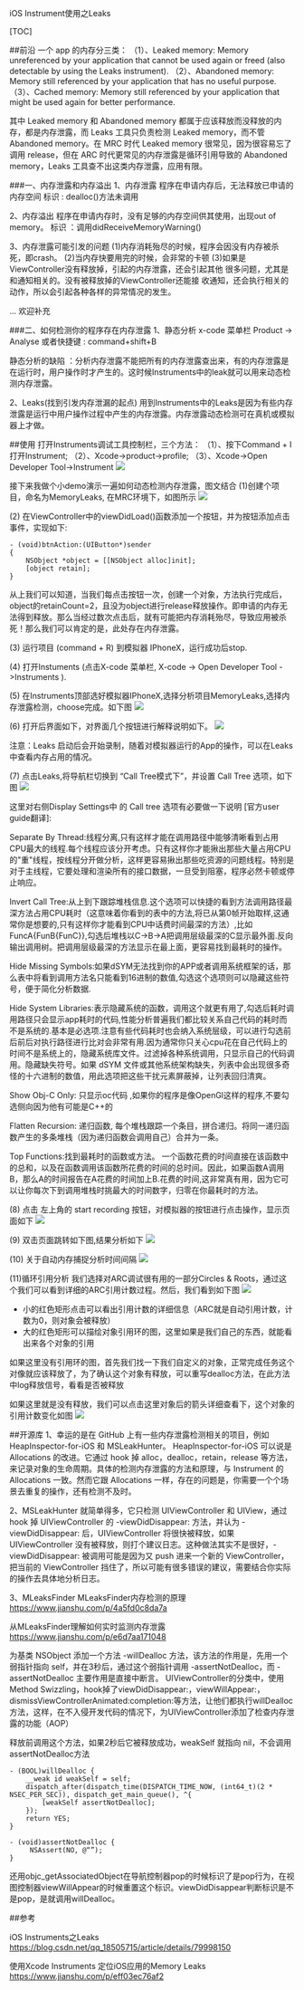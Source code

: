 iOS Instrument使用之Leaks

[TOC]

##前沿
一个 app 的内存分三类：
（1）、Leaked memory: Memory unreferenced by your application that cannot be used again or freed (also detectable by using the Leaks instrument).
（2）、Abandoned memory: Memory still referenced by your application that has no useful purpose.
（3）、Cached memory: Memory still referenced by your application that might be used again for better performance.

其中 Leaked memory 和 Abandoned memory 都属于应该释放而没释放的内存，都是内存泄露，而 Leaks 工具只负责检测 Leaked memory，而不管 Abandoned memory。在 MRC 时代 Leaked memory 很常见，因为很容易忘了调用 release，但在 ARC 时代更常见的内存泄露是循环引用导致的 Abandoned memory，Leaks 工具查不出这类内存泄露，应用有限。

###一、内存泄露和内存溢出
1、内存泄露 
程序在申请内存后，无法释放已申请的内存空间
标识 : dealloc()方法未调用

2、内存溢出
程序在申请内存时，没有足够的内存空间供其使用，出现out of memory。
标识 ：调用didReceiveMemoryWarning()

3、内存泄露可能引发的问题
(1)内存消耗殆尽的时候，程序会因没有内存被杀死，即crash。 
(2)当内存快要用完的时候，会非常的卡顿 
(3)如果是ViewController没有释放掉，引起的内存泄露，还会引起其他 很多问题，尤其是和通知相关的。没有被释放掉的ViewController还能接 收通知，还会执行相关的动作，所以会引起各种各样的异常情况的发生。 

... 欢迎补充

###二、如何检测你的程序存在内存泄露
1、静态分析
x-code 菜单栏 Product ->  Analyse
或者快捷键 : command+shift+B

静态分析的缺陷 ：分析内存泄露不能把所有的内存泄露查出来，有的内存泄露是在运行时，用户操作时才产生的。这时候Instruments中的leak就可以用来动态检测内存泄露。

2、Leaks(找到引发内存泄漏的起点)
用到Instruments中的Leaks是因为有些内存泄露是运行中用户操作过程中产生的内存泄露。内存泄露动态检测可在真机或模拟器上才做。

##使用
打开Instruments调试工具控制栏，三个方法：
（1）、按下Command + I打开Instrument;
（2）、Xcode->product->profile;
（3）、Xcode->Open Developer Tool->Instrument
![](https://img-blog.csdn.net/20160407134807836)


接下来我做个小demo演示一遍如何动态检测内存泄露，图文结合
(1)创建个项目，命名为MemoryLeaks, 在MRC环境下，如图所示
![](https://img-blog.csdn.net/20180418234706317?watermark/2/text/aHR0cDovL2Jsb2cuY3Nkbi5uZXQvcXFfMTg1MDU3MTU=/font/5a6L5L2T/fontsize/400/fill/I0JBQkFCMA==/dissolve/70/gravity/SouthEast)

(2) 在ViewController中的viewDidLoad()函数添加一个按钮，并为按钮添加点击事件，实现如下:
```
- (void)btnAction:(UIButton*)sender
{
    NSObject *object = [[NSObject alloc]init];
    [object retain];
}
```
从上我们可以知道，当我们每点击按钮一次，创建一个对象，方法执行完成后，object的retainCount=2，且没为object进行release释放操作。即申请的内存无法得到释放。那么当经过数次点击后，就有可能把内存消耗殆尽，导致应用被杀死！那么我们可以肯定的是，此处存在内存泄露。

(3) 运行项目 (command + R) 到模拟器 IPhoneX，运行成功后stop.

(4) 打开Instuments (点击X-code 菜单栏, X-code -> Open Developer Tool ->Instruments ).

(5) 在Instruments顶部选好模拟器IPhoneX,选择分析项目MemoryLeaks,选择内存泄露检测，choose完成。如下图 
![](https://img-blog.csdn.net/20180418235859176?watermark/2/text/aHR0cDovL2Jsb2cuY3Nkbi5uZXQvcXFfMTg1MDU3MTU=/font/5a6L5L2T/fontsize/400/fill/I0JBQkFCMA==/dissolve/70/gravity/SouthEast)

(6) 打开后界面如下，对界面几个按钮进行解释说明如下。
![](https://img-blog.csdn.net/20180419000708191?watermark/2/text/aHR0cDovL2Jsb2cuY3Nkbi5uZXQvcXFfMTg1MDU3MTU=/font/5a6L5L2T/fontsize/400/fill/I0JBQkFCMA==/dissolve/70/gravity/SouthEast)

注意：Leaks 启动后会开始录制，随着对模拟器运行的App的操作，可以在Leaks中查看内存占用的情况。

(7) 点击Leaks,将导航栏切换到 “Call Tree模式下”，并设置 Call Tree 选项，如下图 
![](https://img-blog.csdn.net/20180419002016995?watermark/2/text/aHR0cDovL2Jsb2cuY3Nkbi5uZXQvcXFfMTg1MDU3MTU=/font/5a6L5L2T/fontsize/400/fill/I0JBQkFCMA==/dissolve/70/gravity/SouthEast)

这里对右侧Display Settings中 的 Call tree 选项有必要做一下说明 [官方user guide翻译]:

Separate By Thread:线程分离,只有这样才能在调用路径中能够清晰看到占用CPU最大的线程.每个线程应该分开考虑。只有这样你才能揪出那些大量占用CPU的"重"线程，按线程分开做分析，这样更容易揪出那些吃资源的问题线程。特别是对于主线程，它要处理和渲染所有的接口数据，一旦受到阻塞，程序必然卡顿或停止响应。

Invert Call Tree:从上到下跟踪堆栈信息.这个选项可以快捷的看到方法调用路径最深方法占用CPU耗时（这意味着你看到的表中的方法,将已从第0帧开始取样,这通常你是想要的,只有这样你才能看到CPU中话费时间最深的方法）,比如FuncA{FunB{FunC}},勾选后堆栈以C->B->A把调用层级最深的C显示最外面.反向输出调用树。把调用层级最深的方法显示在最上面，更容易找到最耗时的操作。

Hide Missing Symbols:如果dSYM无法找到你的APP或者调用系统框架的话，那么表中将看到调用方法名只能看到16进制的数值,勾选这个选项则可以隐藏这些符号，便于简化分析数据.

Hide System Libraries:表示隐藏系统的函数，调用这个就更有用了,勾选后耗时调用路径只会显示app耗时的代码,性能分析普遍我们都比较关系自己代码的耗时而不是系统的.基本是必选项.注意有些代码耗时也会纳入系统层级，可以进行勾选前后前后对执行路径进行比对会非常有用.因为通常你只关心cpu花在自己代码上的时间不是系统上的，隐藏系统库文件。过滤掉各种系统调用，只显示自己的代码调用。隐藏缺失符号。如果 dSYM 文件或其他系统架构缺失，列表中会出现很多奇怪的十六进制的数值，用此选项把这些干扰元素屏蔽掉，让列表回归清爽。

Show Obj-C Only: 只显示oc代码 ,如果你的程序是像OpenGl这样的程序,不要勾选侧向因为他有可能是C++的

Flatten Recursion: 递归函数, 每个堆栈跟踪一个条目，拼合递归。将同一递归函数产生的多条堆栈（因为递归函数会调用自己）合并为一条。

Top Functions:找到最耗时的函数或方法。 一个函数花费的时间直接在该函数中的总和，以及在函数调用该函数所花费的时间的总时间。因此，如果函数A调用B，那么A的时间报告在A花费的时间加上B.花费的时间,这非常真有用，因为它可以让你每次下到调用堆栈时挑最大的时间数字，归零在你最耗时的方法。


(8) 点击 左上角的 start recording 按钮，对模拟器的按钮进行点击操作，显示页面如下 
![](https://img-blog.csdn.net/20180419002637590?watermark/2/text/aHR0cDovL2Jsb2cuY3Nkbi5uZXQvcXFfMTg1MDU3MTU=/font/5a6L5L2T/fontsize/400/fill/I0JBQkFCMA==/dissolve/70/gravity/SouthEast)

 (9) 双击页面跳转如下图,结果分析如下 
 ![](https://img-blog.csdn.net/20180419003053805?watermark/2/text/aHR0cDovL2Jsb2cuY3Nkbi5uZXQvcXFfMTg1MDU3MTU=/font/5a6L5L2T/fontsize/400/fill/I0JBQkFCMA==/dissolve/70/gravity/SouthEast)
 
 (10) 关于自动内存捕捉分析时间间隔 
 ![](https://img-blog.csdn.net/20180419004059363?watermark/2/text/aHR0cDovL2Jsb2cuY3Nkbi5uZXQvcXFfMTg1MDU3MTU=/font/5a6L5L2T/fontsize/400/fill/I0JBQkFCMA==/dissolve/70/gravity/SouthEast)
 
(11)循环引用分析
我们选择对ARC调试很有用的一部分Circles & Roots，通过这个我们可以看到详细的ARC引用计数过程。然后，我们看到如下图
![](https://upload-images.jianshu.io/upload_images/3960806-98d2dff3b6343ad9.png?imageMogr2/auto-orient/strip%7CimageView2/2/w/1000)
 
* 小的红色矩形点击可以看出引用计数的详细信息（ARC就是自动引用计数，计数为0，则对象会被释放）
* 大的红色矩形可以描绘对象引用环的图，这里如果是我们自己的东西，就能看出来各个对象的引用

如果这里没有引用环的图，首先我们找一下我们自定义的对象，正常完成任务这个对像就应该释放了，为了确认这个对象有释放，可以重写dealloc方法，在此方法中log释放信号，看看是否被释放

如果这里就是没有释放，我们可以点击这里对象后的箭头详细查看下，这个对象的引用计数变化如图
![](https://upload-images.jianshu.io/upload_images/3960806-55f3ab8ede9ed3ea.png?imageMogr2/auto-orient/strip%7CimageView2/2/w/1000) 
 
##开源库
1、幸运的是在 GitHub 上有一些内存泄露检测相关的项目，例如 HeapInspector-for-iOS 和 MSLeakHunter。
    HeapInspector-for-iOS 可以说是 Allocations 的改进。它通过 hook 掉 alloc，dealloc，retain，release 等方法，来记录对象的生命周期。具体的检测内存泄露的方法和原理，与 Instrument 的 Allocations 一致。然而它跟 Allocations 一样，存在的问题是，你需要一个个场景去重复的操作，还有检测不及时。

2、MSLeakHunter 就简单得多，它只检测 UIViewController 和 UIView，通过 hook 掉 UIViewController 的 -viewDidDisappear:
    方法，并认为 -viewDidDisappear:
    后，UIViewController 将很快被释放，如果 UIViewController 没有被释放，则打个建议日志。这种做法其实不是很好，-viewDidDisappear:
    被调用可能是因为又 push 进来一个新的 ViewController，把当前的 ViewController 挡住了，所以可能有很多错误的建议，需要结合你实际的操作去具体地分析日志。
    
3、MLeaksFinder
MLeaksFinder内存检测的原理
https://www.jianshu.com/p/4a5fd0c8da7a

从MLeaksFinder理解如何实时监测内存泄露
https://www.jianshu.com/p/e6d7aa171048

为基类 NSObject 添加一个方法 -willDealloc 方法，该方法的作用是，先用一个弱指针指向 self，并在3秒后，通过这个弱指针调用 -assertNotDealloc，而 -assertNotDealloc 主要作用是直接中断言。
UIViewController的分类中，使用 Method Swizzling，hook掉了viewDidDisappear:，viewWillAppear:，dismissViewControllerAnimated:completion:等方法，让他们都执行willDealloc方法，这样，在不入侵开发代码的情况下，为UIViewController添加了检查内存泄露的功能（AOP）

释放前调用这个方法，如果2秒后它被释放成功，weakSelf 就指向 nil，不会调用assertNotDealloc方法
```
- (BOOL)willDealloc {
    __weak id weakSelf = self;
    dispatch_after(dispatch_time(DISPATCH_TIME_NOW, (int64_t)(2 * NSEC_PER_SEC)), dispatch_get_main_queue(), ^{
        [weakSelf assertNotDealloc];
    });
    return YES;
}

- (void)assertNotDealloc {
     NSAssert(NO, @“”);
}
```
还用objc_getAssociatedObject在导航控制器pop的时候标识了是pop行为，在视图控制器viewWillAppear的时候重置这个标识。viewDidDisappear判断标识是不是pop，是就调用willDealloc。
 
##参考
 
 iOS Instruments之Leaks
 https://blog.csdn.net/qq_18505715/article/details/79998150
 
 使用Xcode Instruments 定位iOS应用的Memory Leaks
 https://www.jianshu.com/p/eff03ec76af2